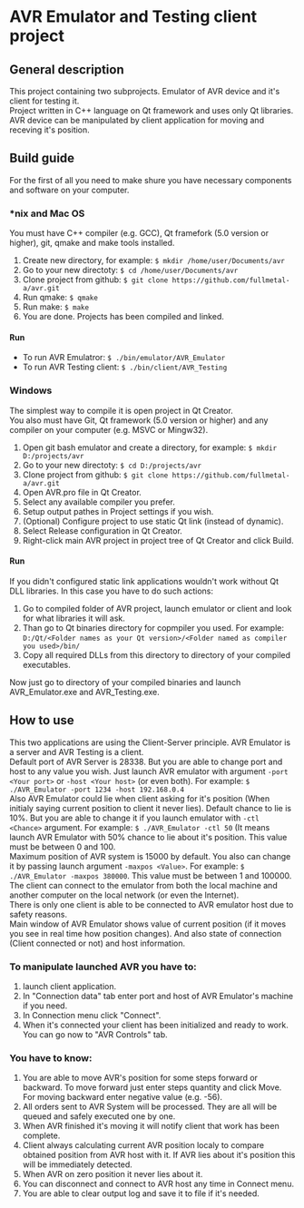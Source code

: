 # AVR Emulator and Testing client project

## General description
This project containing two subprojects. Emulator of AVR device and it's client for testing it.  
Project written in C++ language on Qt framework and uses only Qt libraries.  
AVR device can be manipulated by client application for moving and receving it's position.  

## Build guide
For the first of all you need to make shure you have necessary components and software on your computer.

### \*nix and Mac OS
You must have C++ compiler (e.g. GCC), Qt framefork (5.0 version or higher), git, qmake and make tools installed.

1. Create new directory, for example: `$ mkdir /home/user/Documents/avr`
2. Go to your new directoty: `$ cd /home/user/Documents/avr`
3. Clone project from github: `$ git clone https://github.com/fullmetal-a/avr.git`
4. Run qmake: `$ qmake`
5. Run make: `$ make`
6. You are done. Projects has been compiled and linked.

#### Run
* To run AVR Emulatror: `$ ./bin/emulator/AVR_Emulator`
* To run AVR Testing client: `$ ./bin/client/AVR_Testing`


### Windows
The simplest way to compile it is open project in Qt Creator.  
You also must have Git, Qt framework  (5.0 version or higher) and any compiler on your computer (e.g. MSVC or Mingw32).  

1. Open git bash emulator and create a directory, for example: `$ mkdir D:/projects/avr`
2. Go to your new directoty: `$ cd D:/projects/avr`
3. Clone project from github: `$ git clone https://github.com/fullmetal-a/avr.git`
4. Open AVR.pro file in Qt Creator.
5. Select any available compiler you prefer.
6. Setup output pathes in Project settings if you wish.
7. (Optional) Configure project to use static Qt link (instead of dynamic).
8. Select Release configuration in Qt Creator.
9. Right-click main AVR project in project tree of Qt Creator and click Build.

#### Run
If you didn't configured static link applications wouldn't work without Qt DLL libraries. In this case you have to do such actions:

1. Go to compiled folder of AVR project, launch emulator or client and look for what libraries it will ask. 
2. Than go to Qt binaries directory for copmpiler you used. For example: `D:/Qt/<Folder names as your Qt version>/<Folder named as compiler you used>/bin/`
3. Copy all required DLLs from this directory to directory of your compiled executables.

Now just go to directory of your compiled binaries and launch AVR_Emulator.exe and AVR_Testing.exe.

## How to use
This two applications are using the Client-Server principle. AVR Emulator is a server and AVR Testing is a client.  
Default port of AVR Server is 28338. But you are able to change port and host to any value you wish. Just launch AVR emulator with argument `-port <Your port>` or `-host <Your host>` (or even both). For example: `$ ./AVR_Emulator -port 1234 -host 192.168.0.4`  
Also AVR Emulator could lie when client asking for it's position (When initialy saying current position to client it never lies). Default chance to lie is 10%. But you are able to change it if you launch emulator with `-ctl <Chance>` argument. For example: `$ ./AVR_Emulator -ctl 50` (It means launch AVR Emulator with 50% chance to lie about it's position. This value must be between 0 and 100.  
Maximum position of AVR system is 15000 by default. You also can change it by passing launch argument `-maxpos <Value>`. For example: `$ ./AVR_Emulator -maxpos 380000`. This value must be between 1 and 100000.  
The client can connect to the emulator from both the local machine and another computer on the local network (or even the Internet).  
There is only one client is able to be connected to AVR emulator host due to safety reasons.  
Main window of AVR Emulator shows value of current position (if it moves you see in real time how position changes). And also state of connection (Client connected or not) and host information.  
  
### To manipulate launched AVR you have to:

1. launch client application. 
2. In "Connection data" tab enter port and host of AVR Emulator's machine if you need. 
3. In Connection menu click "Connect".
4. When it's connected your client has been initialized and ready to work. You can go now to "AVR Controls" tab.

### You have to know:

1. You are able to move AVR's position for some steps forward or backward. To move forward just enter steps quantity and click Move. For moving backward enter negative value (e.g. -56).
2. All orders sent to AVR System will be processed. They are all will be queued and safely executed one by one.
3. When AVR finished it's moving it will notify client that work has been complete.
4. Client always calculating current AVR position localy to compare obtained position from AVR host with it. If AVR lies about it's position this will be immediately detected.
5. When AVR on zero position it never lies about it.
6. You can disconnect and connect to AVR host any time in Connect menu.
7. You are able to clear output log and save it to file if it's needed.
